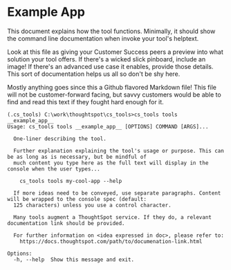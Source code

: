 # Example App

This document explains how the tool functions. Minimally, it should show the command
line documentation when invoke your tool's helptext.

Look at this file as giving your Customer Success peers a preview into what solution
your tool offers. If there's a wicked slick pinboard, include an image! If there's an
advanced use case it enables, provide those details. This sort of documentation helps us
all so don't be shy here.

Mostly anything goes since this a Github flavored Markdown file! This file will not be
customer-forward facing, but savvy customers would be able to find and read this text
if they fought hard enough for it.

```console
(.cs_tools) C:\work\thoughtspot\cs_tools>cs_tools tools __example_app__
Usage: cs_tools tools __example_app__ [OPTIONS] COMMAND [ARGS]...

  One-liner describing the tool.

  Further explanation explaining the tool's usage or purpose. This can be as long as is necessary, but be mindful of
  much content you type here as the full text will display in the console when the user types...

    cs_tools tools my-cool-app --help

  If more ideas need to be conveyed, use separate paragraphs. Content will be wrapped to the console spec (default:
  125 characters) unless you use a control character.

  Many tools augment a ThoughtSpot service. If they do, a relevant documentation link should be provided.

  For further information on <idea expressed in doc>, please refer to:
    https://docs.thoughtspot.com/path/to/documenation-link.html

Options:
  -h, --help  Show this message and exit.
```
